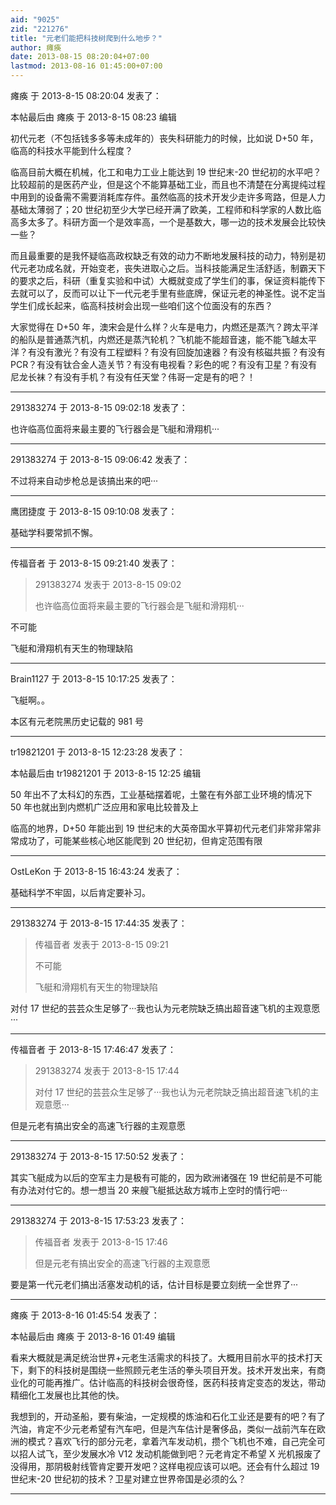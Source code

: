 ```yaml
---
aid: "9025"
zid: "221276"
title: "元老们能把科技树爬到什么地步？"
author: 瘫痪
date: 2013-08-15 08:20:04+07:00
lastmod: 2013-08-16 01:45:00+07:00
---
```


瘫痪 于 2013-8-15 08:20:04 发表了：

本帖最后由 瘫痪 于 2013-8-15 08:23 编辑

初代元老（不包括钱多多等未成年的）丧失科研能力的时候，比如说 D+50 年，临高的科技水平能到什么程度？

临高目前大概在机械，化工和电力工业上能达到 19 世纪末-20 世纪初的水平吧？比较超前的是医药产业，但是这个不能算基础工业，而且也不清楚在分离提纯过程中用到的设备需不需要消耗库存件。虽然临高的技术开发少走许多弯路，但是人力基础太薄弱了；20 世纪初至少大学已经开满了欧美，工程师和科学家的人数比临高多太多了。科研方面一个是效率高，一个是基数大，哪一边的技术发展会比较快一些？

而且最重要的是我怀疑临高政权缺乏有效的动力不断地发展科技的动力，特别是初代元老功成名就，开始变老，丧失进取心之后。当科技能满足生活舒适，制霸天下的要求之后，科研（重复实验和中试）大概就变成了学生们的事，保证资料能传下去就可以了，反而可以让下一代元老手里有些底牌，保证元老的神圣性。说不定当学生们成长起来，临高科技树会出现一些咱们这个位面没有的东西？

大家觉得在 D+50 年，澳宋会是什么样？火车是电力，内燃还是蒸汽？跨太平洋的船队是普通蒸汽机，内燃还是蒸汽轮机？飞机能不能超音速，能不能飞越太平洋？有没有激光？有没有工程塑料？有没有回旋加速器？有没有核磁共振？有没有 PCR？有没有钛合金人造关节？有没有电视看？彩色的呢？有没有卫星？有没有尼龙长袜？有没有手机？有没有任天堂？伟哥一定是有的吧？！

---

291383274 于 2013-8-15 09:02:18 发表了：

也许临高位面将来最主要的飞行器会是飞艇和滑翔机···

---

291383274 于 2013-8-15 09:06:42 发表了：

不过将来自动步枪总是该搞出来的吧···

---

鹰团捷度 于 2013-8-15 09:10:08 发表了：

基础学科要常抓不懈。

---

传福音者 于 2013-8-15 09:21:40 发表了：

> 291383274 发表于 2013-8-15 09:02
>
> 也许临高位面将来最主要的飞行器会是飞艇和滑翔机···

不可能

飞艇和滑翔机有天生的物理缺陷

---

Brain1127 于 2013-8-15 10:17:25 发表了：

飞艇啊。。

本区有元老院黑历史记载的 981 号

---

tr19821201 于 2013-8-15 12:23:28 发表了：

本帖最后由 tr19821201 于 2013-8-15 12:25 编辑

50 年出不了太科幻的东西，工业基础摆着呢，土鳖在有外部工业环境的情况下 50 年也就出到内燃机广泛应用和家电比较普及上

临高的地界，D+50 年能出到 19 世纪末的大英帝国水平算初代元老们非常非常非常成功了，可能某些核心地区能爬到 20 世纪初，但肯定范围有限

---

OstLeKon 于 2013-8-15 16:43:24 发表了：

基础科学不牢固，以后肯定要补习。

---

291383274 于 2013-8-15 17:44:35 发表了：

> 传福音者 发表于 2013-8-15 09:21
>
> 不可能
>
> 飞艇和滑翔机有天生的物理缺陷

对付 17 世纪的芸芸众生足够了···我也认为元老院缺乏搞出超音速飞机的主观意愿···

---

传福音者 于 2013-8-15 17:46:47 发表了：

> 291383274 发表于 2013-8-15 17:44
>
> 对付 17 世纪的芸芸众生足够了···我也认为元老院缺乏搞出超音速飞机的主观意愿···

但是元老有搞出安全的高速飞行器的主观意愿

---

291383274 于 2013-8-15 17:50:52 发表了：

其实飞艇成为以后的空军主力是极有可能的，因为欧洲诸强在 19 世纪前是不可能有办法对付它的。想一想当 20 来艘飞艇抵达敌方城市上空时的情行吧···

---

291383274 于 2013-8-15 17:53:23 发表了：

> 传福音者 发表于 2013-8-15 17:46
>
> 但是元老有搞出安全的高速飞行器的主观意愿

要是第一代元老们搞出活塞发动机的话，估计目标是要立刻统一全世界了···

---

瘫痪 于 2013-8-16 01:45:54 发表了：

本帖最后由 瘫痪 于 2013-8-16 01:49 编辑

看来大概就是满足统治世界+元老生活需求的科技了。大概用目前水平的技术打天下，剩下的科技树是围绕一些照顾元老生活的拳头项目开发。技术开发出来，有商业化的可能再推广。估计临高的科技树会很奇怪，医药科技肯定变态的发达，带动精细化工发展也比其他的快。

我想到的，开动圣船，要有柴油，一定规模的炼油和石化工业还是要有的吧？有了汽油，肯定不少元老希望有汽车吧，但是汽车估计是奢侈品，类似一战前汽车在欧洲的模式？喜欢飞行的部分元老，拿着汽车发动机，攒个飞机也不难，自己完全可以招人试飞，至少发展水冷 V12 发动机能做到吧？元老肯定不希望 X 光机报废了没得用，那阴极射线管肯定要开发吧？这样电视应该可以吧。还会有什么超过 19 世纪末-20 世纪初的技术？卫星对建立世界帝国是必须的么？

---
